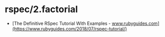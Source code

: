 # rspec/2.factorial

* [The Definitive RSpec Tutorial With Examples - www.rubyguides.com](https://www.rubyguides.com/2018/07/rspec-tutorial/)